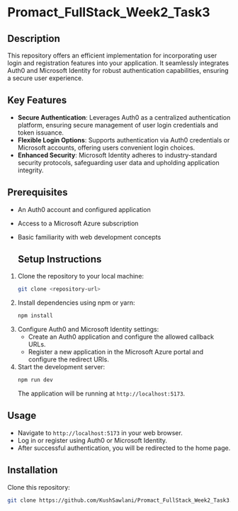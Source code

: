 # Promact_FullStack_Week2_Task3

## Description

This repository offers an efficient implementation for incorporating user login and registration features into your application. It seamlessly integrates Auth0 and Microsoft Identity for robust authentication capabilities, ensuring a secure user experience.

## Key Features

- **Secure Authentication**:  Leverages Auth0 as a centralized authentication platform, ensuring secure management of user login credentials and token issuance.
- **Flexible Login Options**: Supports authentication via Auth0 credentials or Microsoft accounts, offering users convenient login choices.
- **Enhanced Security**: Microsoft Identity adheres to industry-standard security protocols, safeguarding user data and upholding application integrity.


## Prerequisites

- An Auth0 account and configured application
- Access to a Microsoft Azure subscription
- Basic familiarity with web development concepts

  ## Setup Instructions
1. Clone the repository to your local machine:
    ```bash
    git clone <repository-url>
    ```
2. Install dependencies using npm or yarn:
    ```bash
    npm install
    ```
3. Configure Auth0 and Microsoft Identity settings:
    - Create an Auth0 application and configure the allowed callback URLs.
    - Register a new application in the Microsoft Azure portal and configure the redirect URIs.
5. Start the development server:
    ```bash
    npm run dev
    ```
    The application will be running at `http://localhost:5173`.
## Usage
- Navigate to `http://localhost:5173` in your web browser.
- Log in or register using Auth0 or Microsoft Identity.
- After successful authentication, you will be redirected to the home page.

## Installation

Clone this repository:

```bash
git clone https://github.com/KushSawlani/Promact_FullStack_Week2_Task3.git

